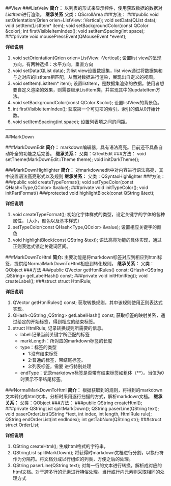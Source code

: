 
##View
###ListVeiw
**简介：**
以列表的形式来显示控件，使用获取数据的数据对*ListItem*进行渲染。
**继承关系**
父类：QScrollArea
###方法：
###public
void setOrientation(Qrien orien=ListView: :Vertical);
void setData(QList<QVariant> data);
void setItem(ListItem\* item);
void setBackgroundColor(const QColor &color);
int firstVisibleItemIndex();
void setItemSpacing(int space);
###private
void mousePressEvent(QMouseEvent \*event);

**详细说明**
1. void setOrientation(Qrien orien=ListView: :Vertical);
	设置list view的呈现方向，有两种选择：水平方向，垂直方向
2. void setData(QList<QVariant> data);
	为list view设置数据集，list view通过将数据集和与之对应的listItem相匹配，从而对数据进行渲染，展现出自定义的视图。
3. void setItem(ListItem\* item);
	设置listitem，是数据集渲染的依据。使用者想要自定义渲染的效果，则需要继承ListItem类，并实现其中的updateItem方法。
4. void setBackgroundColor(const QColor &color);
	设置listView的背景色。
5. int firstVisibleItemIndex();
	获取第一个可见项的索引，索引的值从0开始计数。
6. void setItemSpacing(int space);
	设置列表项之间的间距。
----

##MarkDown

###MarkDownEdit
**简介：**
markdown编辑器，具有语法高亮。目前还不具备自动补全的功能之后完善。
**继承关系：**
父类：QTextEdit
###方法：
void setTheme(MarkDownEdit::Theme theme);
void initDarkTheme();

###MarkDownHighlighter
**简介：**
对markdownedit中对内容进行语法高亮，其中设置语法高亮形式以及规则
**继承关系：**
父类：QSyntaxHighlighter
###方法：
###public
void createTypeFormat();
void setTypeColor(const QHash<Type,QColor> &value);
###private
void initTypeColor();
void initPartFormat()
###protected
void highlightBlock(const QString &text);

**详细说明**
1. void createTypeFormat();
	初始化字体样式的类型，设定关键字的字体的各种属性，（大小，颜色以及基本样式）
2. setTypeColor(const QHash<Type,QColor> &value);
	设置相应关键字的颜色
3. void highlightBlock(const QString &text);
	语法高亮功能的具体实现，通过正则表达式锁定关键词区间。

###MarkDownToHtml
**简介:**
主要功能是将markdown标签对应到相应到html标签，提供给NormalMarkDownToHtml相应到转化规则。
**继承关系：**
父类：QObject
###方法
###public
QVector<HtmlRule> getHtmlRules() const;
QHash<QString ,QString> getLabelHash() const;
###private
void initHtmlReg();
void createLabel();
###struct
struct HtmlRule;

**详细说明**
1. QVector<HtmlRule> getHtmlRules() const;
	获取转换规则，其中该规则使用正则表达式实现。
2. QHash<QString ,QString> getLabelHash() const;
	获取标签的映射关系，通过给定的开始标签，得到相应的结束标签。
3. struct HtmlRule;
	记录转换规则所需要的信息。
	- label:记录当前关键字所匹配的标签
	- markLength：所对应的markdown标签的长度
	- type：标签的类型
		- 1:没有结束标签
		- 2:普通的标签，带结尾标签。
		- 3:列表标签，需要 进行特别处理
	- endType：记录markdown标签是否带有结束标签如粗体（**）。当值为0时表示不带结尾标签。


###NormalMarkDownToHtml
**简介：**
根据获取到的规则，将得到的markdown文本转化成html文本。分析时采用逐行扫描的方式，解析markdown文档。
**继承关系：**
父类：QObject
###方法：
###public
QString createHtml();
###private
QStringList splitMarkDown();
QString paserLine(QString text);
void paserOrderList(QString *text, int index, int length, HtmlRule rule);
QString endOrderList(int endIndex);
int getTabNum(QString str);
###struct
struct OrderList;

**详细说明**
1. QString createHtml();
	生成html格式的字符串，
2. QStringList splitMarkDown();
	将获得时markdown文档进行分割，以换行符作为分隔符。将文档分成以行组织的列表，方便之后的处理。
3. QString paserLine(QString text);
	对每一行的文本进行转换，解析成对应的html文档。对于跨多行的元素进行特俗处理。当行或行内元素则采取相同的处理方式






















